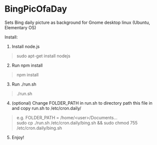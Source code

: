 # BingPicOfaDay
Sets Bing daily picture as background for Gnome desktop linux (Ubuntu, Elementary OS) 

Install:

1. Install node.js
> sudo apt-get install nodejs
2. Run npm install
> npm install
3. Run ./run.sh
> ./run.sh
4. (optional) Change FOLDER_PATH in run.sh to directory path this file in and copy run.sh to /etc/cron.daily/
> e.g. FOLDER_PATH = /home/\<user\>/Documents...
<br> sudo cp ./run.sh /etc/cron.daily/bing.sh && sudo chmod 755 /etc/cron.daily/bing.sh
5. Enjoy!
